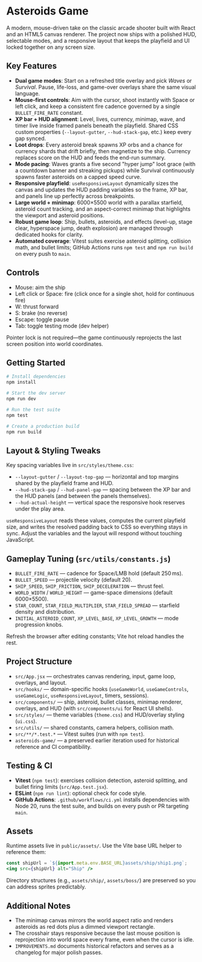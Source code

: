 # Asteroids Game

A modern, mouse-driven take on the classic arcade shooter built with React and an HTML5 canvas renderer. The project now ships with a polished HUD, selectable modes, and a responsive layout that keeps the playfield and UI locked together on any screen size.

## Key Features

- **Dual game modes**: Start on a refreshed title overlay and pick _Waves_ or _Survival_. Pause, life-loss, and game-over overlays share the same visual language.
- **Mouse-first controls**: Aim with the cursor, shoot instantly with Space or left click, and keep a consistent fire cadence governed by a single `BULLET_FIRE_RATE` constant.
- **XP bar + HUD alignment**: Level, lives, currency, minimap, wave, and timer live inside framed panels beneath the playfield. Shared CSS custom properties (`--layout-gutter`, `--hud-stack-gap`, etc.) keep every gap synced.
- **Loot drops**: Every asteroid break spawns XP orbs and a chance for currency shards that drift briefly, then magnetize to the ship. Currency replaces score on the HUD and feeds the end-run summary.
- **Mode pacing**: Waves grants a five second "hyper jump" loot grace (with a countdown banner and streaking pickups) while Survival continuously spawns faster asteroids on a capped speed curve.
- **Responsive playfield**: `useResponsiveLayout` dynamically sizes the canvas and updates the HUD padding variables so the frame, XP bar, and panels line up perfectly across breakpoints.
- **Large world + minimap**: 6000×5500 world with a parallax starfield, asteroid count tracking, and an aspect-correct minimap that highlights the viewport and asteroid positions.
- **Robust game loop**: Ship, bullets, asteroids, and effects (level-up, stage clear, hyperspace jump, death explosion) are managed through dedicated hooks for clarity.
- **Automated coverage**: Vitest suites exercise asteroid splitting, collision math, and bullet limits; GitHub Actions runs `npm test` and `npm run build` on every push to `main`.

## Controls

- Mouse: aim the ship
- Left click or Space: fire (click once for a single shot, hold for continuous fire)
- W: thrust forward
- S: brake (no reverse)
- Escape: toggle pause
- Tab: toggle testing mode (dev helper)

Pointer lock is not required—the game continuously reprojects the last screen position into world coordinates.

## Getting Started

```bash
# Install dependencies
npm install

# Start the dev server
npm run dev

# Run the test suite
npm test

# Create a production build
npm run build
```

## Layout & Styling Tweaks

Key spacing variables live in `src/styles/theme.css`:

- `--layout-gutter` / `--layout-top-gap` — horizontal and top margins shared by the playfield frame and HUD.
- `--hud-stack-gap` / `--hud-panel-gap` — spacing between the XP bar and the HUD panels (and between the panels themselves).
- `--hud-actual-height` — vertical space the responsive hook reserves under the play area.

`useResponsiveLayout` reads these values, computes the current playfield size, and writes the resolved padding back to CSS so everything stays in sync. Adjust the variables and the layout will respond without touching JavaScript.

## Gameplay Tuning (`src/utils/constants.js`)

- `BULLET_FIRE_RATE` — cadence for Space/LMB hold (default 250 ms).
- `BULLET_SPEED` — projectile velocity (default 20).
- `SHIP_SPEED`, `SHIP_FRICTION`, `SHIP_DECELERATION` — thrust feel.
- `WORLD_WIDTH` / `WORLD_HEIGHT` — game-space dimensions (default 6000×5500).
- `STAR_COUNT`, `STAR_FIELD_MULTIPLIER`, `STAR_FIELD_SPREAD` — starfield density and distribution.
- `INITIAL_ASTEROID_COUNT`, `XP_LEVEL_BASE`, `XP_LEVEL_GROWTH` — mode progression knobs.

Refresh the browser after editing constants; Vite hot reload handles the rest.

## Project Structure

- `src/App.jsx` — orchestrates canvas rendering, input, game loop, overlays, and layout.
- `src/hooks/` — domain-specific hooks (`useGameWorld`, `useGameControls`, `useGameLogic`, `useResponsiveLayout`, timers, sessions).
- `src/components/` — ship, asteroid, bullet classes, minimap renderer, overlays, and HUD (with `src/components/ui` for React UI shells).
- `src/styles/` — theme variables (`theme.css`) and HUD/overlay styling (`ui.css`).
- `src/utils/` — shared constants, camera helpers, collision math.
- `src/**/*.test.*` — Vitest suites (run with `npm test`).
- `asteroids-game/` — a preserved earlier iteration used for historical reference and CI compatibility.

## Testing & CI

- **Vitest** (`npm test`): exercises collision detection, asteroid splitting, and bullet firing limits (`src/App.test.jsx`).
- **ESLint** (`npm run lint`): optional check for code style.
- **GitHub Actions**: `.github/workflows/ci.yml` installs dependencies with Node 20, runs the test suite, and builds on every push or PR targeting `main`.

## Assets

Runtime assets live in `public/assets/`. Use the Vite base URL helper to reference them:

```jsx
const shipUrl = `${import.meta.env.BASE_URL}assets/ship/ship1.png`;
<img src={shipUrl} alt="Ship" />
```

Directory structures (e.g., `assets/ship/`, `assets/boss/`) are preserved so you can address sprites predictably.

## Additional Notes

- The minimap canvas mirrors the world aspect ratio and renders asteroids as red dots plus a dimmed viewport rectangle.
- The crosshair stays responsive because the last mouse position is reprojection into world space every frame, even when the cursor is idle.
- `IMPROVEMENTS.md` documents historical refactors and serves as a changelog for major polish passes.
